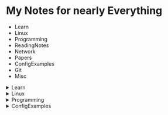 # My Notes for nearly Everything

- Learn
- Linux
- Programming
- ReadingNotes
- Network
- Papers
- ConfigExamples
- Git
- Misc


<details> <summary>Learn</summary>

- LearnGPU2CPU-by-GPT
- LearnMLIR  
- LearnMocCUDA  
- LearnPolygeist  
- LearnPolyhedralModel

</details>

<details> <summary>Linux</summary>

- LinuxFamily
- Display
- UserManagement
- InputMethod: Fcitx
- Nautlius: Debian File Explorer

</details>

<details> <summary>Programming</summary>

- CRTP: Compile-Time-Reflection-Programming
</details>

<details> <summary>ConfigExamples</summary>

- `.clang-format`
- `.gitignore`
</details>